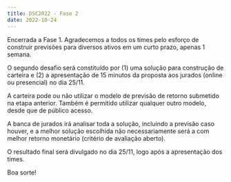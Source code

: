 ```yaml
---
title: DSC2022 - Fase 2
date: 2022-10-24
---
```


Encerrada a Fase 1. Agradecemos a todos os times pelo esforço de construir previsões para diversos ativos em um curto prazo, apenas 1 semana.

O segundo desafio será constituído por (1) uma solução para construção de carteira e (2) a apresentação de 15 minutos da proposta aos jurados (online ou presencial) no dia 25/11.

A carteira pode ou não utilizar o modelo de previsão de retorno submetido na etapa anterior. Também é permitido utilizar qualquer outro modelo, desde que de público acesso.

A banca de jurados irá analisar toda a solução, incluindo a previsão caso houver, e a melhor solução escolhida não necessariamente será a com melhor retorno monetário (critério de avaliação aberto).

O resultado final será divulgado no dia 25/11, logo após a apresentação dos times.

Boa sorte!
